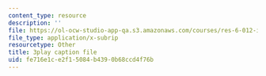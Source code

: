 ```yaml
---
content_type: resource
description: ''
file: https://ol-ocw-studio-app-qa.s3.amazonaws.com/courses/res-6-012-introduction-to-probability-spring-2018/fe716e1ce2f15084b4390b68ccd4f76b_iPWyElxtk-8.vtt
file_type: application/x-subrip
resourcetype: Other
title: 3play caption file
uid: fe716e1c-e2f1-5084-b439-0b68ccd4f76b
---
```

